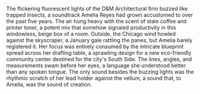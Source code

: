 The flickering fluorescent lights of the D&M Architectural firm buzzed like trapped insects, a soundtrack Amelia Reyes had grown accustomed to over the past five years.  The air hung heavy with the scent of stale coffee and printer toner, a potent mix that somehow signaled productivity in this windowless, beige box of a room.  Outside, the Chicago wind howled against the skyscraper, a January gale rattling the panes, but Amelia barely registered it. Her focus was entirely consumed by the intricate blueprint spread across her drafting table, a sprawling design for a new eco-friendly community center destined for the city's South Side.  The lines, angles, and measurements swam before her eyes, a language she understood better than any spoken tongue.  The only sound besides the buzzing lights was the rhythmic scratch of her lead holder against the vellum, a sound that, to Amelia, was the sound of creation.
